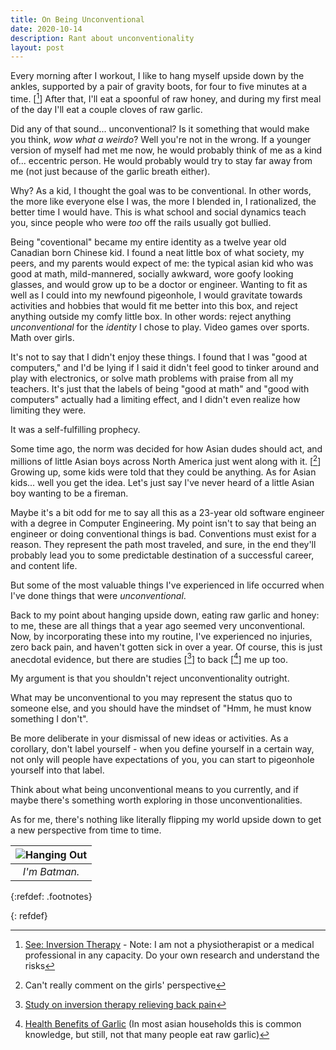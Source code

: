 ```yaml
---
title: On Being Unconventional
date: 2020-10-14
description: Rant about unconventionality
layout: post
---
```



Every morning after I workout, I like to hang myself upside down by the ankles, supported by a pair of gravity boots, for four to five minutes at a time. [[^1]] After that, I'll eat a spoonful of raw honey, and during my first meal of the day I'll eat a couple cloves of raw garlic. 

Did any of that sound... unconventional? Is it something that would make you think, _wow what a weirdo_? Well you're not in the wrong. If a younger version of myself had met me now, he would probably think of me as a kind of... eccentric person. He would probably would try to stay far away from me (not just because of the garlic breath either).

Why? As a kid, I thought the goal was to be conventional. In other words, the more like everyone else I was, the more I blended in, I rationalized, the better time I would have. This is what school and social dynamics teach you, since people who were _too_ off the rails usually got bullied.  

Being "coventional" became my entire identity as a twelve year old Canadian born Chinese kid. I found a neat little box of what society, my peers, and my parents would expect of me: the typical asian kid who was good at math, mild-mannered, socially awkward, wore goofy looking glasses, and would grow up to be a doctor or engineer. Wanting to fit as well as I could into my newfound pigeonhole, I would gravitate towards activities and hobbies that would fit me better into this box, and reject anything outside my comfy little box. In other words: reject anything _unconventional_ for the _identity_ I chose to play. Video games over sports. Math over girls.

It's not to say that I didn't enjoy these things. I found that I was "good at computers," and I'd be lying if I said it didn't feel good to tinker around and play with electronics, or solve math problems with praise from all my teachers. It's just that the labels of being "good at math" and "good with computers" actually had a limiting effect, and I didn't even realize how limiting they were.

It was a self-fulfilling prophecy. 

Some time ago, the norm was decided for how Asian dudes should act, and millions of little Asian boys across North America just went along with it. [[^2]] Growing up, some kids were told that they could be anything. As for Asian kids... well you get the idea. Let's just say I've never heard of a little Asian boy wanting to be a fireman.

Maybe it's a bit odd for me to say all this as a 23-year old software engineer with a degree in Computer Engineering. My point isn't to say that being an engineer or doing conventional things is bad. Conventions must exist for a reason. They represent the path most traveled, and sure, in the end they'll probably lead you to some predictable destination of a successful career, and content life.  

But some of the most valuable things I've experienced in life occurred when I've done things that were _unconventional_.

Back to my point about hanging upside down, eating raw garlic and honey: to me, these are all things that a year ago seemed very unconventional. Now, by incorporating these into my routine, I've experienced no injuries, zero back pain, and haven't gotten sick in over a year. Of course, this is just anecdotal evidence, but there are studies [[^3]] to back [[^4]] me up too.

My argument is that you shouldn't reject unconventionality outright.   

What may be unconventional to you may represent the status quo to someone else, and you should have the mindset of "Hmm, he must know something I don't". 

Be more deliberate in your dismissal of new ideas or activities. As a corollary, don't label yourself - when you define yourself in a certain way, not only will people have expectations of you, you can start to pigeonhole yourself into that label.

Think about what being unconventional means to you currently, and if maybe there's something worth exploring in those unconventionalities.

As for me, there's nothing like literally flipping my world upside down to get a new perspective from time to time.

|![Hanging Out](https://i.imgur.com/bpXlG4B.jpg)|
|:--:|
|*I'm Batman.*|

{:refdef: .footnotes}

[^1]: [See: Inversion Therapy](https://en.wikipedia.org/wiki/Inversion_therapy) - Note: I am not a physiotherapist or a medical professional in any capacity. Do your own research and understand the risks
[^2]: Can't really comment on the girls' perspective 
[^3]: [Study on inversion therapy relieving back pain](https://sci-hub.tw/10.3233/ies-130506)
[^4]: [Health Benefits of Garlic](https://www.aafp.org/afp/2005/0701/p103.html) (In most asian households this is common knowledge, but still, not that many people eat raw garlic)

{: refdef}
